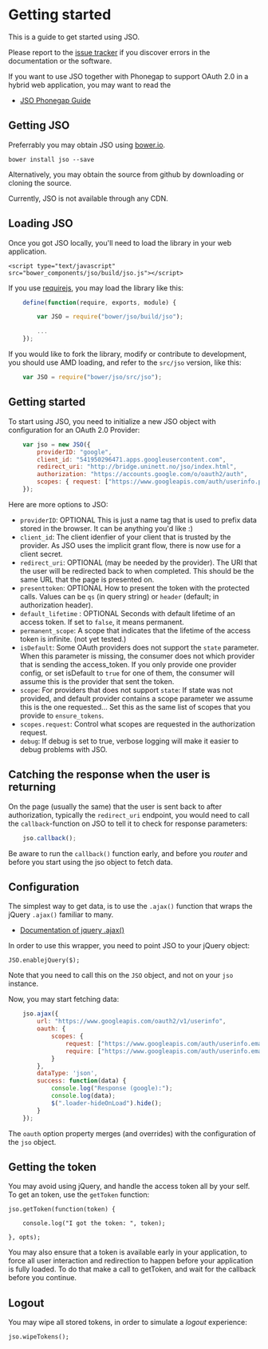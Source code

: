 # Getting started

This is a guide to get started using JSO. 

Please report to the [issue tracker]() if you discover errors in the documentation or the software.


If you want to use JSO together with Phonegap to support OAuth 2.0 in a hybrid web application, you may want to read the

* [JSO Phonegap Guide](README-Phonegap.md)




## Getting JSO

Preferrably you may obtain JSO using [bower.io](http://bower.io).

	bower install jso --save

Alternatively, you may obtain the source from github by downloading or cloning the source.

Currently, JSO is not available through any CDN.


## Loading JSO

Once you got JSO locally, you'll need to load the library in your web application.

	<script type="text/javascript" src="bower_components/jso/build/jso.js"></script>

If you use [requirejs](http://require.js), you may load the library like this:

```javascript
	define(function(require, exports, module) {

		var JSO = require("bower/jso/build/jso");

		...
	});
```

If you would like to fork the library, modify or contribute to development, you should use AMD loading, and refer to the `src/jso` version, like this:

```javascript
	var JSO = require("bower/jso/src/jso");
```


## Getting started

To start using JSO, you need to initialize a new JSO object with configuration for an OAuth 2.0 Provider:

```javascript
	var jso = new JSO({
		providerID: "google",
		client_id: "541950296471.apps.googleusercontent.com",
		redirect_uri: "http://bridge.uninett.no/jso/index.html",
		authorization: "https://accounts.google.com/o/oauth2/auth",
		scopes: { request: ["https://www.googleapis.com/auth/userinfo.profile"]}
	});
```

Here are more options to JSO:

* `providerID`: OPTIONAL This is just a name tag that is used to prefix data stored in the browser. It can be anything you'd like :)
* `client_id`: The client idenfier of your client that is trusted by the provider. As JSO uses the implicit grant flow, there is now use for a client secret.
* `redirect_uri`: OPTIONAL (may be needed by the provider). The URI that the user will be redirected back to when completed. This should be the same URL that the page is presented on.
* `presenttoken`: OPTIONAL How to present the token with the protected calls. Values can be `qs` (in query string) or `header` (default; in authorization header).
* `default_lifetime` : OPTIONAL Seconds with default lifetime of an access token. If set to `false`, it means permanent.
* `permanent_scope`: A scope that indicates that the lifetime of the access token is infinite. (not yet tested.)
* `isDefault`: Some OAuth providers does not support the `state` parameter. When this parameter is missing, the consumer does not which provider that is sending the access_token. If you only provide one provider config, or set isDefault to `true` for one of them, the consumer will assume this is the provider that sent the token.
* `scope`: For providers that does not support `state`: If state was not provided, and default provider contains a scope parameter we assume this is the one requested... Set this as the same list of scopes that you provide to `ensure_tokens`.
* `scopes.request`: Control what scopes are requested in the authorization request.
* `debug`: If debug is set to true, verbose logging will make it easier to debug problems with JSO.


## Catching the response when the user is returning


On the page (usually the same) that the user is sent back to after authorization, typically the `redirect_uri` endpoint, you would need to call the `callback`-function on JSO to tell it to check for response parameters:

```javascript
	jso.callback();
```


Be aware to run the `callback()` function early, and before you *router* and before you start using the jso object to fetch data.


## Configuration


The simplest way to get data, is to use the `.ajax()` function that wraps the jQuery `.ajax()` familiar to many. 

* [Documentation of jquery .ajax()](http://api.jquery.com/jquery.ajax/)

In order to use this wrapper, you need to point JSO to your jQuery object:

	JSO.enablejQuery($);

Note that you need to call this on the `JSO` object, and not on your `jso` instance.

Now, you may start fetching data:

```javascript
	jso.ajax({
		url: "https://www.googleapis.com/oauth2/v1/userinfo",
		oauth: {
			scopes: {
				request: ["https://www.googleapis.com/auth/userinfo.email"],
				require: ["https://www.googleapis.com/auth/userinfo.email"]
			}
		},
		dataType: 'json',
		success: function(data) {
			console.log("Response (google):");
			console.log(data);
			$(".loader-hideOnLoad").hide();
		}
	});
```

The `oauth` option property merges (and overrides) with the configuration of the `jso` object.



## Getting the token

You may avoid using jQuery, and handle the access token all by your self. To get an token, use the `getToken` function:


	jso.getToken(function(token) {

		console.log("I got the token: ", token);

	}, opts);

You may also ensure that a token is available early in your application, to force all user interaction and redirection to happen before your application is fully loaded. To do that make a call to getToken, and wait for the callback before you continue.


## Logout

You may wipe all stored tokens, in order to simulate a *logout* experience:

	jso.wipeTokens();













